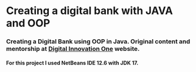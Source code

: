 # Creating a digital bank with JAVA and OOP

### Creating a Digital Bank using OOP in Java. Original content and mentorship at [Digital Innovation One](https://web.dio.me/lab/criando-um-banco-digital-com-java-e-orientacao-objetos/learning/1f5144ac-ae5d-4a25-a8cd-dd36cdbd0809) website.
#### For this project I used NetBeans IDE 12.6 with JDK 17.
